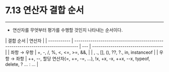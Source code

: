 # 7.13 연산자 결합 순서

---

- 연산자를 무엇부터 평가를 수행할 것인지 나타내는 순서이다.

| 결합 순서   | 연산자                                                                           |
| ----------- | -------------------------------------------------------------------------------- | --- | ----------------------------------- |
| 좌항 → 우항 | +, -, /, %, <, <=, >=, &&,                                                       |     | , ., [], (), ??, ?., in, instanceof |
| 우항 → 좌항 | ++, --, 할당 연산자(=, +=, -=, …), !x, +x, -x, ++x, --x, typeof, delete, ? … : … |
